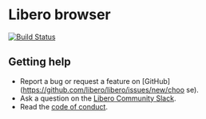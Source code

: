 Libero browser
==============

[![Build Status](https://travis-ci.com/libero/browser.svg?branch=master)](https://travis-ci.com/libero/browser)

 Getting help
 ------------

- Report a bug or request a feature on [GitHub](https://github.com/libero/libero/issues/new/choo    se).
- Ask a question on the [Libero Community Slack](https://libero-community.slack.com/).
- Read the [code of conduct](https://libero.pub/code-of-conduct).

